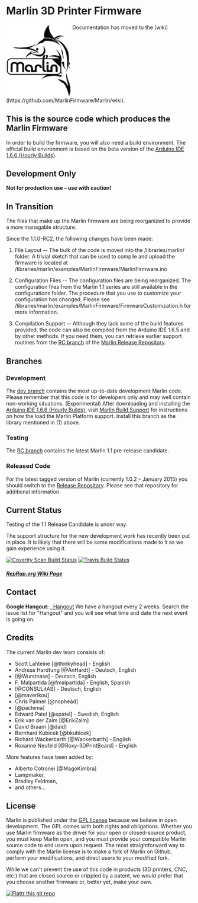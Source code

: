 # Marlin 3D Printer Firmware
<img align="top" width=175 src="Documentation/Logo/Marlin%20Logo%20GitHub.png" />
 Documentation has moved to the [wiki](https://github.com/MarlinFirmware/Marlin/wiki).

## This is the source code which produces the Marlin Firmware
In order to build the firmware, you will also need a build environment. The official build environment is based on the beta version of the [Arduino IDE 1.6.6 (Hourly Builds)](https://www.arduino.cc/Main/Software).

## Development Only

__Not for production use – use with caution!__

## In Transition

The files that make up the Marlin firmware are being reorganized to provide a more managable structure.

Since the 1.1.0-RC2, the following changes have been made:

1) File Layout --
   The bulk of the code is moved into the <sketchbook>/libraries/marlin/ folder.
   A trivial sketch that can be used to compile and upload the firmware is located at <sketchbook>/libraries/marlin/examples/MarlinFirmware/MarlinFirmware.ino

2) Configuration Files --
   The configuration files are being reorganized. The configuration files from the Marlin 1.1 series are still available in the configurations folder.
   The procedure that you use to customize your configuration has changed. Please see <sketchbook>/libraries/marlin/examples/MarlinFirmware/FirmwareCustomization.h for more information.

3) Compilation Support --
   Although they lack some of the build features provided, the code can also be compiled from the Arduino IDE 1.6.5 and by other methods.
   If you need them, you can retrieve earlier support routines from the [RC branch](https://github.com/MarlinFirmware/Marlin/tree/RC) of the [Marlin Release Repository](https://github.com/MarlinFirmware/Marlin).

## Branches
### Development
The [dev branch](https://github.com/MarlinFirmware/MarlinDev/tree/dev) contains the most up-to-date development Marlin code. Please remember that this code is for developers only and may well contain non-working situations. (Experimental) After downloading and installing the [Arduino IDE 1.6.6 (Hourly Builds)](https://www.arduino.cc/Main/Software), visit [Marlin Build Support](https://github.com/Wackerbarth/MarlinDev/tree/MarlinFirmware) for instructions on how the load the Marlin Platform support. Install this branch as the library mentioned in (1) above.

### Testing
The [RC branch](https://github.com/MarlinFirmware/Marlin/tree/RC) contains the latest Marlin 1.1 pre-release candidate.

### Released Code
For the latest tagged version of Marlin (currently 1.0.2 – January 2015) you should switch to the [Release Repository](https://github.com/MarlinFirmware/Marlin). Please see that repository for additional information.

## Current Status

Testing of the 1.1 Release Candidate is under way.

The support structure for the new development work has recently been put in place. It is likely that there will be some modifications made to it as we gain experience using it.

[![Coverity Scan Build Status](https://scan.coverity.com/projects/2224/badge.svg)](https://scan.coverity.com/projects/2224)
[![Travis Build Status](https://travis-ci.org/MarlinFirmware/MarlinDev.svg)](https://travis-ci.org/MarlinFirmware/MarlinDev)

##### [RepRap.org Wiki Page](http://reprap.org/wiki/Marlin)

## Contact

__Google Hangout:__ <a href="https://plus.google.com/hangouts/_/gxn3wrea5gdhoo223yimsiforia" target="_blank">. Hangout</a> We have a hangout every 2 weeks. Search the issue list for "Hangout" and you will see what time and date the next event is going on.

## Credits

The current Marlin dev team consists of:

 - Scott Lahteine [@thinkyhead] - English
 - Andreas Hardtung [@AnHardt] - Deutsch, English
 - [@Wurstnase] - Deutsch, English
 - F. Malpartida [@fmalpartida] - English, Spanish
 - [@CONSULitAS] - Deutsch, English
 - [@maverikou]
 - Chris Palmer [@nophead]
 - [@paclema]
 - Edward Patel [@epatel] - Swedish, English
 - Erik van der Zalm [@ErikZalm]
 - David Braam [@daid]
 - Bernhard Kubicek [@bkubicek]
 - Richard Wackerbarth [@Wackerbarth] - English
 - Roxanne Neufeld [@Roxy-3DPrintBoard] - English

More features have been added by:
  - Alberto Cotronei [@MagoKimbra]
  - Lampmaker,
  - Bradley Feldman,
  - and others...

## License

Marlin is published under the [GPL license](/Documentation/COPYING.md) because we believe in open development. The GPL comes with both rights and obligations. Whether you use Marlin firmware as the driver for your open or closed-source product, you must keep Marlin open, and you must provide your compatible Marlin source code to end users upon request. The most straightforward way to comply with the Marlin license is to make a fork of Marlin on Github, perform your modifications, and direct users to your modified fork.

While we can't prevent the use of this code in products (3D printers, CNC, etc.) that are closed source or crippled by a patent, we would prefer that you choose another firmware or, better yet, make your own.

[![Flattr this git repo](http://api.flattr.com/button/flattr-badge-large.png)](https://flattr.com/submit/auto?user_id=ErikZalm&url=https://github.com/MarlinFirmware/Marlin&title=Marlin&language=&tags=github&category=software)
